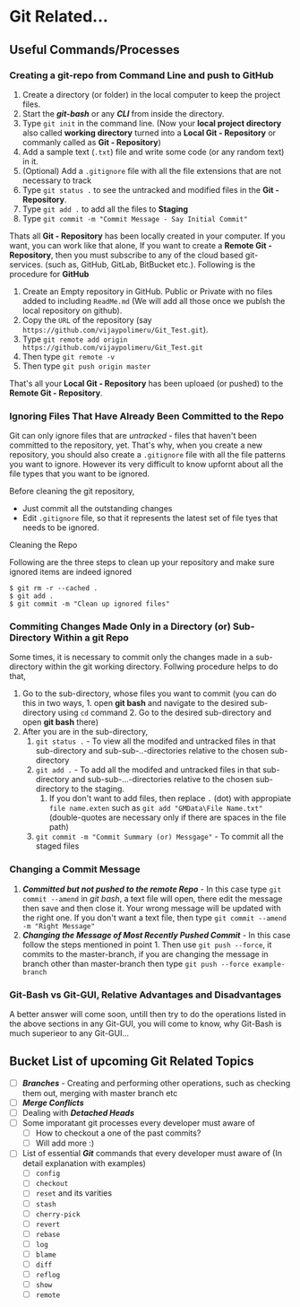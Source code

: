 # Git Related...

## Useful Commands/Processes

### Creating a git-repo from Command Line and push to  GitHub

1. Create a directory (or folder) in the local computer to keep the project files.
2. Start the ***git-bash*** or any ***CLI*** from inside the directory.
3. Type `git init` in the command line. (Now your **local project directory** also called **working directory** turned into a **Local Git - Repository** or commanly called as **Git - Repository**)
4. Add a sample text (`.txt`) file and write some code (or any random text) in it.
5. (Optional) Add a `.gitignore` file with all the file extensions that are not necessary to track
6. Type `git status .` to see the untracked and modified files in the **Git - Repository**.
7. Type `git add .` to add all the files to **Staging**
8. Type `git commit -m "Commit Message - Say Initial Commit"`

Thats all **Git - Repository** has been locally created in your computer. If you want, you can work like that alone, If you want to create a **Remote Git - Repository**, then you must
subscribe to any of the cloud based git-services. (such as, GitHub, GitLab, BitBucket etc.). Following is the procedure for **GitHub**

1. Create an Empty repository in GitHub. Public or Private with no files added to including `ReadMe.md` (We will add all those once we publsh the local repository on github).
2. Copy the `URL` of the repository (say `https://github.com/vijaypolimeru/Git_Test.git`).
3. Type `git remote add origin https://github.com/vijaypolimeru/Git_Test.git`
4. Then type `git remote -v`
5. Then type `git push origin master`

That's all your **Local Git - Repository** has been uploaed (or pushed) to the **Remote Git - Repository**.


### Ignoring Files That Have Already Been Committed to the Repo 

Git can only ignore files that are *untracked* - files that haven't been committed to the repository, yet. That's why, when you create a new repository, you should also create a `.gitignore` file with all the file patterns you want to ignore.
However its very difficult to know upfornt about all the file types that you want to be ignored.

Before cleaning the git repository, 

* Just commit all the outstanding changes
* Edit `.gitignore` file, so that it represents the latest set of file tyes that needs to be ignored.

Cleaning the Repo

Following are the three steps to clean up your repository and make sure ignored items are indeed ignored

```no-highlight
$ git rm -r --cached .
$ git add .
$ git commit -m "Clean up ignored files"
```

### Commiting Changes Made Only in a Directory (or) Sub-Directory Within a git Repo

Some times, it is necessary to commit only the changes made in a sub-directory within the git working directory. Follwing procedure helps to do that,

1. Go to the sub-directory, whose files you want to commit (you can do this in two ways, 1. open **git bash** and navigate to the desired sub-directory using `cd` command 2. Go to the desired sub-directory and open **git bash** there)
2. After you are in the sub-directory,
	1. `git status .` - To view all the modifed and untracked files in that sub-directory and  sub-sub-..-directories relative to the chosen sub-directory
	2. `git add .` - To add all the modifed and untracked files in that sub-directory and  sub-sub-...-directories relative to the chosen sub-directory to the staging.
		1. If you don't want to add files, then replace `.` (dot) with appropiate `file name.exten` such as `git add "GMData\File Name.txt"` (double-quotes are necessary only if there are spaces in the file path)
	3. `git commit -m "Commit Summary (or) Messgage"` - To commit all the staged files
	
### Changing a Commit Message
1. ***Committed but not pushed to the remote Repo*** - In this case type `git commit --amend` in *git bash*, a text file will open, there edit the message then save and then close it. Your wrong message will be updated with the right one. If you don't want a text file, then type `git commit --amend -m "Right Message"`
2. ***Changing the Message of Most Recently Pushed Commit*** - In this case follow the steps mentioned in point 1. Then use `git push --force`, it commits to the master-branch, if you are changing the message in branch other than master-branch then type `git push --force example-branch`
	
### Git-Bash vs Git-GUI, Relative Advantages and Disadvantages

A better answer will come soon, untill then try to do the operations listed in the above sections in any Git-GUI, you will come to know, why Git-Bash is much superieor to any Git-GUI...

## Bucket List of upcoming Git Related Topics

- [ ] ***Branches*** - Creating and performing other operations, such as checking them out, merging with master branch etc
- [ ] ***Merge Conflicts***
- [ ] Dealing with ***Detached Heads***
- [ ] Some imporatant git processes every developer must aware of
	- [ ] How to checkout a one of the past commits?
	- [ ] Will add more :)
	
- [ ] List of essential ***Git*** commands that every developer must aware of (In detail explanation with examples) 
	- [ ] `config`
	- [ ] `checkout`
	- [ ] `reset` and its varities
	- [ ] `stash`
	- [ ] `cherry-pick`
	- [ ] `revert`
	- [ ] `rebase`
	- [ ] `log`
	- [ ] `blame`
	- [ ] `diff`
	- [ ] `reflog`
	- [ ] `show`
	- [ ] `remote`